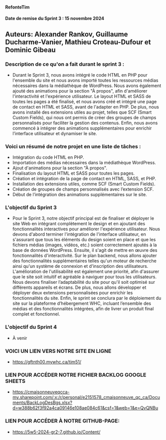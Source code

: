 #### RefonteTim
#### Date de remise du Sprint 3 : 15 novembre 2024
## Auteurs: Alexander Rankov, Guillaume Ducharme-Vanier, Mathieu Croteau-Dufour et Dominic Gibeau
### Description de ce qu'on a fait durant le sprint 3 :
 - Durant le Sprint 3, nous avons intégré le code HTML en PHP pour l'ensemble du site et nous avons importé toutes les ressources médias nécessaires dans la médiathèque de WordPress. Nous avons également ajouté des animations pour la section "À propos", afin d'améliorer l'interactivité et l'expérience utilisateur. Le layout HTML et SASS de toutes les pages a été finalisé, et nous avons créé et intégré une page de contact en HTML et SASS, avant de l'adapter en PHP. De plus, nous avons installé des extensions utiles au projet, telles que SCF (Smart Custom Fields), qui nous ont permis de créer des groupes de champs personnalisés pour faciliter la gestion des contenus. Enfin, nous avons commencé à intégrer des animations supplémentaires pour enrichir l’interface utilisateur et dynamiser le site.

### Voici un résumé de notre projet en une liste de tâches :

- Intégration du code HTML en PHP.
- Importation des médias nécessaires dans la médiathèque WordPress.
- Ajout d'animations pour la section "À propos".
- Finalisation du layout HTML et SASS pour toutes les pages.
- Création et intégration de la page de contact en HTML, SASS, et PHP.
- Installation des extensions utiles, comme SCF (Smart Custom Fields).
- Création de groupes de champs personnalisés avec l’extension SCF.
- Début de l’intégration des animations supplémentaires sur le site.

### L'objectif du Sprint 3
- Pour le Sprint 3, notre objectif principal est de finaliser et déployer le site Web en intégrant complètement le design et en ajoutant des fonctionnalités interactives pour améliorer l'expérience utilisateur. Nous devons d'abord terminer l'intégration de l'interface utilisateur, en s'assurant que tous les éléments du design soient en place et que les fichiers médias (images, vidéos, etc.) soient correctement ajoutés à la base de données WordPress. Ensuite, il s'agit de mettre en œuvre des fonctionnalités d'interactivité. Sur le plan backend, nous allons ajouter des fonctionnalités supplémentaires telles qu'un moteur de recherche ainsi qu'un système de connexion et d'inscription des utilisateurs. L'amélioration de l'utilisabilité est également une priorité, afin d'assurer que le site soit intuitif et agréable à naviguer pour tous les utilisateurs. Nous devons finaliser l’adaptabilité du site pour qu'il soit optimisé sur différents appareils et écrans. De plus, nous allons développer et déployer deux extensions personnalisées pour enrichir les fonctionnalités du site. Enfin, le sprint se conclura par le déploiement du site sur la plateforme d’hébergement WHC, incluant l’ensemble des médias et des fonctionnalités intégrées, afin de livrer un produit final complet et fonctionnel.


### L'objectif du Sprint 4

- À venir


### VOICI UN LIEN VERS NOTRE SITE EN LIGNE
 - https://gftnth00.mywhc.ca/tim51/

### LIEN POUR ACCÉDER NOTRE FICHIER BACKLOG GOOGLE SHEETS
 - https://cmaisonneuveqcca-my.sharepoint.com/:x:/r/personal/e2151578_cmaisonneuve_qc_ca/Documents/BackLogDesBgs.xlsx?d=w388b62f3f92a4ca09146e108ae084c61&csf=1&web=1&e=QvQNBu

### LIEN POUR ACCÉDER À NOTRE GITHUB-PAGE:
- https://5w5-2024-gr2-7.github.io/Content/
